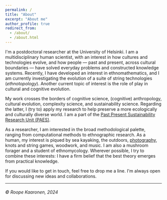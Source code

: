 ```yaml
---
permalink: /
title: "About"
excerpt: "About me"
author_profile: true
redirect_from: 
  - /about/
  - /about.html
---
```


I'm a postdoctoral researcher at the University of Helsinki. I am a multidisciplinary human scientist, with an interest in how cultures and technologies evolve, and how people — past and present, across cultural boundaries — have solved everyday problems and constructed knowledge systems. Recently, I have developed an interest in ethnomathematics, and I am currently investigating the evolution of a suite of string technologies (_ethnotopology_). Another current topic of interest is the role of play in cultural and cognitive evolution.

My work crosses the borders of cognitive science, (cognitive) anthropology, cultural evolution, complexity science, and sustainability science. Regarding the latter, I (try to) apply my research to help preserve a more ecologically and culturally diverse world. I am a part of the [Past Present Sustainability Research Unit (PAES)](https://researchportal.helsinki.fi/en/organisations/past-present-sustainability-paes).


As a researcher, I am interested in the broad methodological palette, ranging from computational methods to ethnographic research. As a human, my interest is piqued by sea kayaking, the outdoors, [photography](https://500px.com/p/roopekaaronen?view=photos), knots and string games, woodwork, and music. I am also a mushroom forager and a student of ethnomycology. Wherever possible, I try to combine these interests: I have a firm belief that the best theory emerges from practical knowledge.

If you would like to get in touch, feel free to drop me a line. I'm always open for discussing new ideas and collaborations.





***
###### © Roope Kaaronen, 2024